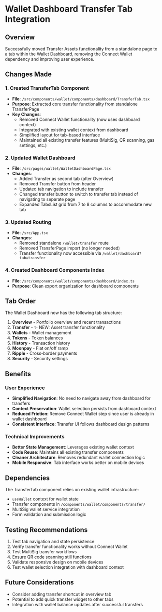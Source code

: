 # Wallet Dashboard Transfer Tab Integration

## Overview
Successfully moved Transfer Assets functionality from a standalone page to a tab within the Wallet Dashboard, removing the Connect Wallet dependency and improving user experience.

## Changes Made

### 1. Created TransferTab Component
- **File**: `/src/components/wallet/components/dashboard/TransferTab.tsx`
- **Purpose**: Extracted core transfer functionality from standalone TransferPage
- **Key Changes**:
  - Removed Connect Wallet functionality (now uses dashboard context)
  - Integrated with existing wallet context from dashboard
  - Simplified layout for tab-based interface
  - Maintained all existing transfer features (MultiSig, QR scanning, gas settings, etc.)

### 2. Updated Wallet Dashboard
- **File**: `/src/pages/wallet/WalletDashboardPage.tsx`
- **Changes**:
  - Added Transfer as second tab (after Overview)
  - Removed Transfer button from header
  - Updated tab navigation to include transfer
  - Changed transfer button to switch to transfer tab instead of navigating to separate page
  - Expanded TabsList grid from 7 to 8 columns to accommodate new tab

### 3. Updated Routing
- **File**: `/src/App.tsx`
- **Changes**:
  - Removed standalone `/wallet/transfer` route
  - Removed TransferPage import (no longer needed)
  - Transfer functionality now accessible via `/wallet/dashboard?tab=transfer`

### 4. Created Dashboard Components Index
- **File**: `/src/components/wallet/components/dashboard/index.ts`
- **Purpose**: Clean export organization for dashboard components

## Tab Order
The Wallet Dashboard now has the following tab structure:
1. **Overview** - Portfolio overview and recent transactions
2. **Transfer** - ✨ NEW: Asset transfer functionality
3. **Wallets** - Wallet management
4. **Tokens** - Token balances
5. **History** - Transaction history
6. **Moonpay** - Fiat on/off ramp
7. **Ripple** - Cross-border payments
8. **Security** - Security settings

## Benefits

### User Experience
- **Simplified Navigation**: No need to navigate away from dashboard for transfers
- **Context Preservation**: Wallet selection persists from dashboard context
- **Reduced Friction**: Remove Connect Wallet step since user is already in wallet dashboard
- **Consistent Interface**: Transfer UI follows dashboard design patterns

### Technical Improvements
- **Better State Management**: Leverages existing wallet context
- **Code Reuse**: Maintains all existing transfer components
- **Cleaner Architecture**: Removes redundant wallet connection logic
- **Mobile Responsive**: Tab interface works better on mobile devices

## Dependencies
The TransferTab component relies on existing wallet infrastructure:
- `useWallet` context for wallet state
- Transfer components in `/components/wallet/components/transfer/`
- MultiSig wallet service integration
- Form validation and submission logic

## Testing Recommendations
1. Test tab navigation and state persistence
2. Verify transfer functionality works without Connect Wallet
3. Test MultiSig transfer workflows
4. Ensure QR code scanning still functions
5. Validate responsive design on mobile devices
6. Test wallet selection integration with dashboard context

## Future Considerations
- Consider adding transfer shortcut in overview tab
- Potential to add quick transfer widget to other tabs
- Integration with wallet balance updates after successful transfers
